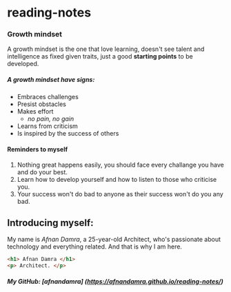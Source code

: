 # reading-notes

### Growth mindset

A growth mindset is the one that love learning, doesn't see talent and intelligence as fixed given traits, just a good **starting points** to be developed. 

##### A growth mindset have signs:
* Embraces challenges
* Presist obstacles
* Makes effort
  * *no pain, no gain*
* Learns from criticism 
* Is inspired by the success of others

#### Reminders to myself

1. Nothing great happens easily, you should face every challange you have and do your best.
2. Learn how to develop yourself and how to listen to those who criticise you.
3. Your success won't do bad to anyone as their success won't do you any bad.

## **Introducing myself:**

My name is *Afnan Damra*, a 25-year-old Architect, who's passionate about technology and everything related. And that is why I am here.

```HTML
<h1> Afnan Damra </h1>
<p> Architect. </p>
```

##### My GitHub: [afnandamra] (https://afnandamra.github.io/reading-notes/)